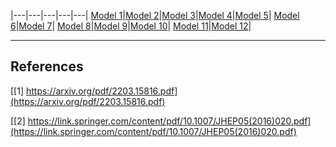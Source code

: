 |---|---|---|---|---|
[Model 1](https://github.com/mcarc011/Results/tree/master/figs/model1)|[Model 2](https://github.com/mcarc011/Results/tree/master/figs/model2)|[Model 3](https://github.com/mcarc011/Results/tree/master/figs/model3)|[Model 4](https://github.com/mcarc011/Results/tree/master/figs/model4)|[Model 5](https://github.com/mcarc011/Results/tree/master/figs/model5)|
[Model 6](https://github.com/mcarc011/Results/tree/master/figs/model6)|[Model 7](https://github.com/mcarc011/Results/tree/master/figs/model7)|
[Model 8](https://github.com/mcarc011/Results/tree/master/figs/model8)|[Model 9](https://github.com/mcarc011/Results/tree/master/figs/model9)|[Model 10](https://github.com/mcarc011/Results/tree/master/figs/model10)|
[Model 11](https://github.com/mcarc011/Results/tree/master/figs/model11)|[Model 12](https://github.com/mcarc011/Results/tree/master/figs/model12)|


----
## References ##
[[1] https://arxiv.org/pdf/2203.15816.pdf](https://arxiv.org/pdf/2203.15816.pdf)

[[2] https://link.springer.com/content/pdf/10.1007/JHEP05(2016)020.pdf](https://link.springer.com/content/pdf/10.1007/JHEP05(2016)020.pdf)
